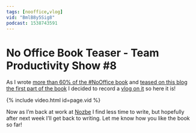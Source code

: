 ```yaml
---
tags: [nooffice,vlog]
vid: "BmlB8y5Sig8"
podcast: 1538743591
---
```


# No Office Book Teaser - Team Productivity Show #8

As I wrote [more than 60% of the #NoOffice book](https://NoOffice.org) and [teased on this blog the first part of the book](/nooffice1) I decided to record a [vlog on it](/vlog) so here it is!

{% include video.html id=page.vid %}

<!--More-->

Now as I’m back at work at [Nozbe][n] I find less time to write, but hopefully after next week I’ll get back to writing. Let me know how you like the book so far!

[n]: https://michael.gratis/nozbe